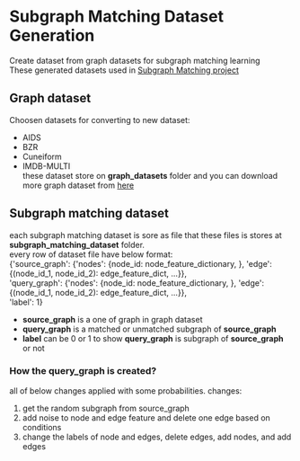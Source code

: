 # Subgraph Matching Dataset Generation
Create dataset from graph datasets for subgraph matching learning<br/>
These generated datasets used in [Subgraph Matching project](https://github.com/zolfaShefreie/Subgraph-Matching)

## Graph dataset
Choosen datasets for converting to new dataset:
-   AIDS
-   BZR
-   Cuneiform
-   IMDB-MULTI <br/>
these dataset store on **graph_datasets** folder and you can download more graph dataset from [here](https://ls11-www.cs.tu-dortmund.de/staff/morris/graphkerneldatasets)
## Subgraph matching dataset
each subgraph matching dataset is sore as file that these files is stores at **subgraph_matching_dataset** folder.<br/>
every row of dataset file have below format:<br/>
{'source_graph': {'nodes': {node_id: node_feature_dictionary, }, 'edge': {(node_id_1, node_id_2): edge_feature_dict, ...}},<br/>
  'query_graph': {'nodes': {node_id: node_feature_dictionary, }, 'edge': {(node_id_1, node_id_2): edge_feature_dict, ...}},<br/>
  'label': 1}<br/>
-   **source_graph** is a one of graph in graph dataset
-   **query_graph** is a matched or unmatched subgraph of **source_graph**
-   **label** can be 0 or 1 to show **query_graph** is subgraph of **source_graph** or not
### How the query_graph is created?
all of below changes applied with some probabilities. changes:
1. get the random subgraph from source_graph
2. add noise to node and edge feature and delete one edge based on conditions
3. change the labels of node and edges, delete edges, add nodes, and add edges
